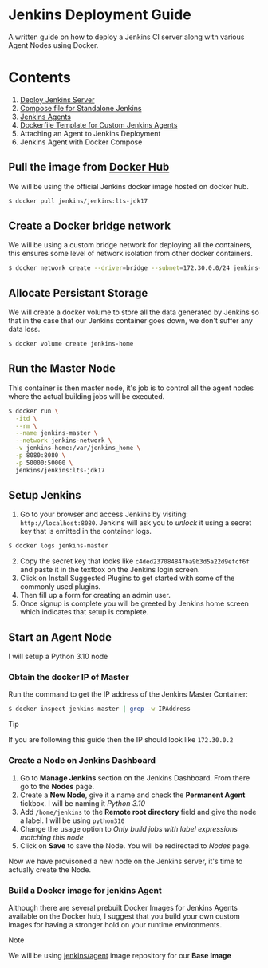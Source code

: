 # Jenkins Deployment Guide

A written guide on how to deploy a Jenkins CI server along with various Agent Nodes using Docker.

# Contents

1. [Deploy Jenkins Server](./pages/standalone-docker.md)
2. [Compose file for Standalone Jenkins](./pages/standalone-docker-compose.md)
3. [Jenkins Agents](./pages/jenkins-agents.md)
4. [Dockerfile Template for Custom Jenkins Agents]()
5. Attaching an Agent to Jenkins Deployment
6. Jenkins Agent with Docker Compose
































## Pull the image from [Docker Hub](https://hub.docker.com/r/jenkins/jenkins)
We will be using the official Jenkins docker image hosted on docker hub.
```bash
$ docker pull jenkins/jenkins:lts-jdk17
```
## Create a Docker bridge network
We will be using a custom bridge network for deploying all the containers, this ensures some level of network isolation from other docker containers.

```bash
$ docker network create --driver=bridge --subnet=172.30.0.0/24 jenkins-network
```
## Allocate Persistant Storage
We will create a docker volume to store all the data generated by Jenkins so that in the case that our Jenkins container goes down, we don't suffer any data loss.
```bash
$ docker volume create jenkins-home
```

## Run the Master Node
This container is then master node, it's job is to control all the agent nodes where the actual building jobs will be executed. 
```bash
$ docker run \
  -itd \
  --rm \
  --name jenkins-master \
  --network jenkins-network \
  -v jenkins-home:/var/jenkins_home \
  -p 8080:8080 \
  -p 50000:50000 \
  jenkins/jenkins:lts-jdk17
```

## Setup Jenkins

1. Go to your browser and access Jenkins by visiting: `http://localhost:8080`. Jenkins will ask you to *unlock* it using a secret key that is emitted in the container logs.
```bash
$ docker logs jenkins-master
```
2. Copy the secret key that looks like `c4ded237084847ba9b3d5a22d9efcf6f` and paste it in the textbox on the Jenkins login screen.
3. Click on Install Suggested Plugins to get started with some of the commonly used plugins.
4. Then fill up a form for creating an admin user.
5. Once signup is complete you will be greeted by Jenkins home screen which indicates that setup is complete.

## Start an Agent Node

I will setup a Python 3.10 node

### Obtain the docker IP of Master

Run the command to get the IP address of the Jenkins Master Container:

```bash
$ docker inspect jenkins-master | grep -w IPAddress
```
> [!TIP]
> If you are following this guide then the IP should look like `172.30.0.2`

### Create a Node on Jenkins Dashboard

1. Go to **Manage Jenkins** section on the Jenkins Dashboard. From there go to the **Nodes** page.
2. Create a **New Node**, give it a name and check the **Permanent Agent** tickbox. I will be naming it *Python 3.10*
3. Add `/home/jenkins` to the **Remote root directory** field and give the node a label. I will be using `python310`
4. Change the usage option to *Only build jobs with label expressions matching this node*
5. Click on **Save** to save the Node. You will be redirected to *Nodes* page.

Now we have provisoned a new node on the Jenkins server, it's time to actually create the Node.

### Build a Docker image for jenkins Agent

Although there are several prebuilt Docker Images for Jenkins Agents available on the Docker hub, I suggest that you build your own custom images for having a stronger hold on your runtime environments.

> [!NOTE]
> We will be using [jenkins/agent](https://hub.docker.com/r/jenkins/agent) image repository for our **Base Image**


